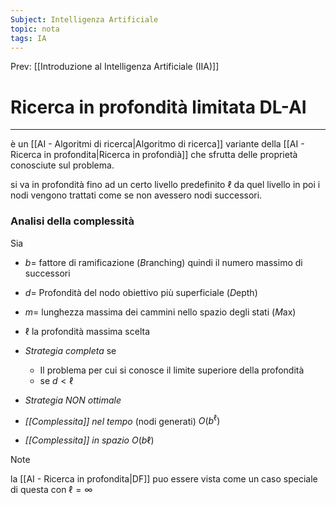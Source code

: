 ```yaml
---
Subject: Intelligenza Artificiale
topic: nota
tags: IA
---
```


Prev: [[Introduzione al Intelligenza Artificiale (IIA)]]

# Ricerca in profondità limitata DL-AI
---
è un [[AI - Algoritmi di ricerca|Algoritmo di ricerca]] variante della [[AI - Ricerca in profondita|Ricerca in profondià]]  che sfrutta delle proprietà conosciute sul problema.

si va in profondità fino ad un certo livello predefinito $\ell$ da quel livello in poi i nodi vengono trattati come se non avessero nodi successori.

### Analisi della complessità
Sia 
- $b=$ fattore di ramificazione (*B*ranching) quindi il numero massimo di successori
- $d=$ Profondità del nodo obiettivo più superficiale (*D*epth)
- $m=$ lunghezza massima dei cammini nello spazio degli stati (*M*ax)
- $\ell$ la profondità massima scelta

- _Strategia completa_  se
	- Il problema per cui si conosce il limite superiore della profondità
	- se $d<\ell$ 
- _Strategia NON ottimale_
- _[[Complessita]] nel tempo_ (nodi generati) $O(b^\ell)$ 
- _[[Complessita]] in spazio_ $O(b\ell)$  

>[!note]
>la [[AI - Ricerca in profondita|DF]] puo essere vista come un caso speciale di questa con $\ell = \infty$